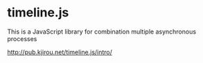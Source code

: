 timeline.js
===========

This is a JavaScript library for combination multiple asynchronous processes

http://pub.kjirou.net/timeline.js/intro/
